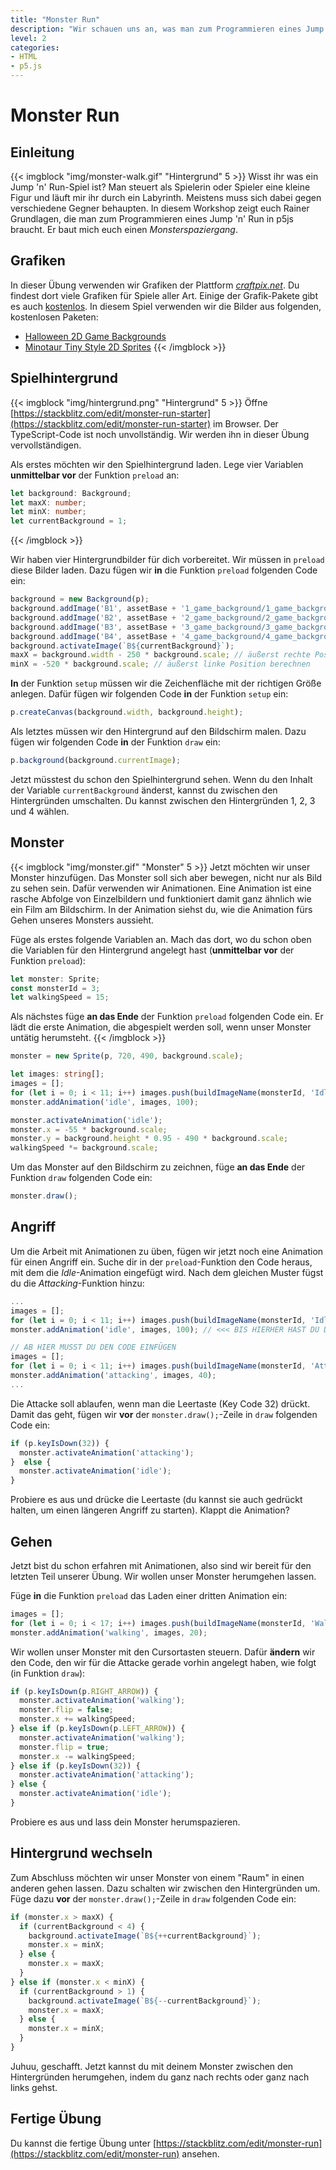 ```yaml
---
title: "Monster Run"
description: "Wir schauen uns an, was man zum Programmieren eines Jump 'n' Run Spiels in p5js braucht"
level: 2
categories:
- HTML
- p5.js
---
```


# Monster Run

## Einleitung

{{< imgblock "img/monster-walk.gif" "Hintergrund" 5 >}} Wisst ihr was ein Jump 'n' Run-Spiel ist? Man steuert als Spielerin oder Spieler eine kleine Figur und läuft mir ihr durch ein Labyrinth. Meistens muss sich dabei gegen verschiedene Gegner behaupten. In diesem Workshop zeigt euch Rainer Grundlagen, die man zum Programmieren eines Jump 'n' Run in p5js braucht. Er baut mich euch einen *Monsterspaziergang*.

## Grafiken

In dieser Übung verwenden wir Grafiken der Plattform [*craftpix.net*](https://craftpix.net/). Du findest dort viele Grafiken für Spiele aller Art. Einige der Grafik-Pakete gibt es auch [kostenlos](https://craftpix.net/freebies/). In diesem Spiel verwenden wir die Bilder aus folgenden, kostenlosen Paketen:

* [Halloween 2D Game Backgrounds](https://craftpix.net/freebies/free-halloween-2d-game-backgrounds/)
* [Minotaur Tiny Style 2D Sprites](https://craftpix.net/freebies/free-minotaur-tiny-style-2d-sprites/)
{{< /imgblock >}}

## Spielhintergrund

{{< imgblock "img/hintergrund.png" "Hintergrund" 5 >}} Öffne [https://stackblitz.com/edit/monster-run-starter](https://stackblitz.com/edit/monster-run-starter) im Browser. Der TypeScript-Code ist noch unvollständig. Wir werden ihn in dieser Übung vervollständigen.

Als erstes möchten wir den Spielhintergrund laden. Lege vier Variablen **unmittelbar vor** der Funktion `preload` an:

```ts
let background: Background;
let maxX: number;
let minX: number;
let currentBackground = 1;
```
{{< /imgblock >}}

Wir haben vier Hintergrundbilder für dich vorbereitet. Wir müssen in `preload` diese Bilder laden. Dazu fügen wir **in** die Funktion `preload` folgenden Code ein:

```ts
background = new Background(p);
background.addImage('B1', assetBase + '1_game_background/1_game_background.png');
background.addImage('B2', assetBase + '2_game_background/2_game_background.png');
background.addImage('B3', assetBase + '3_game_background/3_game_background.png');
background.addImage('B4', assetBase + '4_game_background/4_game_background.png');
background.activateImage(`B${currentBackground}`);
maxX = background.width - 250 * background.scale; // äußerst rechte Position berechnen
minX = -520 * background.scale; // äußerst linke Position berechnen
```

**In** der Funktion `setup` müssen wir die Zeichenfläche mit der richtigen Größe anlegen. Dafür fügen wir folgenden Code **in** der Funktion `setup` ein:

```ts
p.createCanvas(background.width, background.height);
```

Als letztes müssen wir den Hintergrund auf den Bildschirm malen. Dazu fügen wir folgenden Code **in** der Funktion `draw` ein:

```ts
p.background(background.currentImage);
```

Jetzt müsstest du schon den Spielhintergrund sehen. Wenn du den Inhalt der Variable `currentBackground` änderst, kannst du zwischen den Hintergründen umschalten. Du kannst zwischen den Hintergründen 1, 2, 3 und 4 wählen.

## Monster

{{< imgblock "img/monster.gif" "Monster" 5 >}} Jetzt möchten wir unser Monster hinzufügen. Das Monster soll sich aber bewegen, nicht nur als Bild zu sehen sein. Dafür verwenden wir Animationen. Eine Animation ist eine rasche Abfolge von Einzelbildern und funktioniert damit ganz ähnlich wie ein Film am Bildschirm. In der Animation siehst du, wie die Animation fürs Gehen unseres Monsters aussieht.

Füge als erstes folgende Variablen an. Mach das dort, wo du schon oben die Variablen für den Hintergrund angelegt hast (**unmittelbar vor** der Funktion `preload`):

```ts
let monster: Sprite;
const monsterId = 3;
let walkingSpeed = 15;
```

Als nächstes füge **an das Ende** der Funktion `preload` folgenden Code ein. Er lädt die erste Animation, die abgespielt werden soll, wenn unser Monster untätig herumsteht.
{{< /imgblock >}}

```ts
monster = new Sprite(p, 720, 490, background.scale);

let images: string[];
images = [];
for (let i = 0; i < 11; i++) images.push(buildImageName(monsterId, 'Idle', i));
monster.addAnimation('idle', images, 100);

monster.activateAnimation('idle');
monster.x = -55 * background.scale;
monster.y = background.height * 0.95 - 490 * background.scale;
walkingSpeed *= background.scale;
```

Um das Monster auf den Bildschirm zu zeichnen, füge **an das Ende** der Funktion `draw` folgenden Code ein:

```ts
monster.draw();
```

## Angriff

Um die Arbeit mit Animationen zu üben, fügen wir jetzt noch eine Animation für einen Angriff ein. Suche dir in der `preload`-Funktion den Code heraus, mit dem die *Idle*-Animation eingefügt wird. Nach dem gleichen Muster fügst du die *Attacking*-Funktion hinzu:

```ts
...
images = [];
for (let i = 0; i < 11; i++) images.push(buildImageName(monsterId, 'Idle', i));
monster.addAnimation('idle', images, 100); // <<< BIS HIERHER HAST DU DEN CODE SCHON

// AB HIER MUSST DU DEN CODE EINFÜGEN
images = [];
for (let i = 0; i < 11; i++) images.push(buildImageName(monsterId, 'Attacking', i));
monster.addAnimation('attacking', images, 40);
...
```

Die Attacke soll ablaufen, wenn man die Leertaste (Key Code 32) drückt. Damit das geht, fügen wir **vor** der `monster.draw();`-Zeile in `draw` folgenden Code ein:

```ts
if (p.keyIsDown(32)) {
  monster.activateAnimation('attacking');
}  else {
  monster.activateAnimation('idle');
}
```

Probiere es aus und drücke die Leertaste (du kannst sie auch gedrückt halten, um einen längeren Angriff zu starten). Klappt die Animation?

## Gehen

Jetzt bist du schon erfahren mit Animationen, also sind wir bereit für den letzten Teil unserer Übung. Wir wollen unser Monster herumgehen lassen.

Füge **in** die Funktion `preload` das Laden einer dritten Animation ein:

```ts
images = [];
for (let i = 0; i < 17; i++) images.push(buildImageName(monsterId, 'Walking', i));
monster.addAnimation('walking', images, 20);
```

Wir wollen unser Monster mit den Cursortasten steuern. Dafür **ändern** wir den Code, den wir für die Attacke gerade vorhin angelegt haben, wie folgt (in Funktion `draw`):

```ts
if (p.keyIsDown(p.RIGHT_ARROW)) {
  monster.activateAnimation('walking');
  monster.flip = false;
  monster.x += walkingSpeed;
} else if (p.keyIsDown(p.LEFT_ARROW)) {
  monster.activateAnimation('walking');
  monster.flip = true;
  monster.x -= walkingSpeed;
} else if (p.keyIsDown(32)) {
  monster.activateAnimation('attacking');
} else {
  monster.activateAnimation('idle');
}
```

Probiere es aus und lass dein Monster herumspazieren.

## Hintergrund wechseln

Zum Abschluss möchten wir unser Monster von einem "Raum" in einen anderen gehen lassen. Dazu schalten wir zwischen den Hintergründen um. Füge dazu **vor** der `monster.draw();`-Zeile in `draw` folgenden Code ein:

```ts
if (monster.x > maxX) {
  if (currentBackground < 4) {
    background.activateImage(`B${++currentBackground}`);
    monster.x = minX;
  } else {
    monster.x = maxX;
  }
} else if (monster.x < minX) {
  if (currentBackground > 1) {
    background.activateImage(`B${--currentBackground}`);
    monster.x = maxX;
  } else {
    monster.x = minX;
  }
}
```

Juhuu, geschafft. Jetzt kannst du mit deinem Monster zwischen den Hintergründen herumgehen, indem du ganz nach rechts oder ganz nach links gehst.

## Fertige Übung

Du kannst die fertige Übung unter [https://stackblitz.com/edit/monster-run](https://stackblitz.com/edit/monster-run) ansehen.
